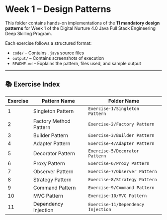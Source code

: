 # Week 1 – Design Patterns

This folder contains hands-on implementations of the **11 mandatory design patterns** for Week 1 of the Digital Nurture 4.0 Java Full Stack Engineering Deep Skilling Program.

Each exercise follows a structured format:
- `code/` – Contains `.java` source files
- `output/` – Contains screenshots of execution
- `README.md` – Explains the pattern, files used, and sample output

---

## 📚 Exercise Index

| Exercise | Pattern Name            | Folder Name           |
|----------|-------------------------|------------------------|
| 1        | Singleton Pattern        | `Exercise-1/Singleton Pattern` |
| 2        | Factory Method Pattern   | `Exercise-2/Factory Pattern`  |
| 3        | Builder Pattern          | `Exercise-3/Builder Pattern`  |
| 4        | Adapter Pattern          | `Exercise-4/Adapter Pattern`  |
| 5        | Decorator Pattern        | `Exercise-5/Decorator Pattern` |
| 6        | Proxy Pattern            | `Exercise-6/Proxy Pattern`    |
| 7        | Observer Pattern         | `Exercise-7/Observer Pattern` |
| 8        | Strategy Pattern         | `Exercise-8/Strategy Pattern` |
| 9        | Command Pattern          | `Exercise-9/Command Pattern`  |
| 10       | MVC Pattern              | `Exercise-10/MVC Pattern`     |
| 11       | Dependency Injection     | `Exercise-11/Dependency Injection` |
